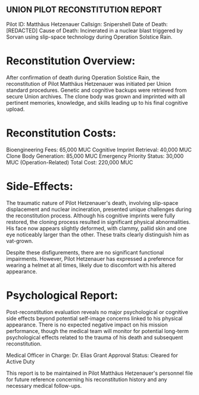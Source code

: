 ## UNION PILOT RECONSTITUTION REPORT

Pilot ID: Matthäus Hetzenauer
Callsign: Snipershell
Date of Death: [REDACTED]
Cause of Death: Incinerated in a nuclear blast triggered by Sorvan using slip-space technology during Operation Solstice Rain.

# Reconstitution Overview:

After confirmation of death during Operation Solstice Rain, the reconstitution of Pilot Matthäus Hetzenauer was initiated per Union standard procedures. Genetic and cognitive backups were retrieved from secure Union archives. The clone body was grown and imprinted with all pertinent memories, knowledge, and skills leading up to his final cognitive upload.

# Reconstitution Costs:

Bioengineering Fees: 65,000 MUC
Cognitive Imprint Retrieval: 40,000 MUC
Clone Body Generation: 85,000 MUC
Emergency Priority Status: 30,000 MUC (Operation-Related)
Total Cost: 220,000 MUC

# Side-Effects:

The traumatic nature of Pilot Hetzenauer's death, involving slip-space displacement and nuclear incineration, presented unique challenges during the reconstitution process. Although his cognitive imprints were fully restored, the cloning process resulted in significant physical abnormalities. His face now appears slightly deformed, with clammy, pallid skin and one eye noticeably larger than the other. These traits clearly distinguish him as vat-grown.

Despite these disfigurements, there are no significant functional impairments. However, Pilot Hetzenauer has expressed a preference for wearing a helmet at all times, likely due to discomfort with his altered appearance.

# Psychological Report:

Post-reconstitution evaluation reveals no major psychological or cognitive side effects beyond potential self-image concerns linked to his physical appearance. There is no expected negative impact on his mission performance, though the medical team will monitor for potential long-term psychological effects related to the trauma of his death and subsequent reconstitution.

Medical Officer in Charge: Dr. Elias Grant
Approval Status: Cleared for Active Duty

This report is to be maintained in Pilot Matthäus Hetzenauer's personnel file for future reference concerning his reconstitution history and any necessary medical follow-ups.
